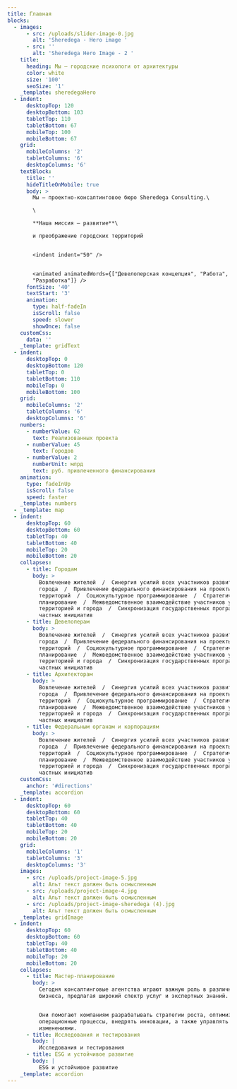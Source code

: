 ```yaml
---
title: Главная
blocks:
  - images:
      - src: /uploads/slider-image-0.jpg
        alt: 'Sheredega - Hero image '
      - src: ''
        alt: 'Sheredega Hero Image - 2 '
    title:
      heading: Мы — городские психологи от архитектуры
      color: white
      size: '100'
      seoSize: '1'
    _template: sheredegaHero
  - indent:
      desktopTop: 120
      desktopBottom: 103
      tabletTop: 110
      tabletBottom: 67
      mobileTop: 100
      mobileBottom: 67
    grid:
      mobileColumns: '2'
      tabletColumns: '6'
      desktopColumns: '6'
    textBlock:
      title: ''
      hideTitleOnMobile: true
      body: >
        Мы — проектно-консалтинговое бюро Sheredega Consulting.\

        \

        **Наша миссия — развитие**\

        и преображение городских территорий


        <indent indent="50" />


        <animated animatedWords={["Девелоперская концепция", "Работа",
        "Разработка"]} />
      fontSize: '40'
      textStart: '3'
      animation:
        type: half-fadeIn
        isScroll: false
        speed: slower
        showOnce: false
    customCss:
      data: ''
    _template: gridText
  - indent:
      desktopTop: 0
      desktopBottom: 120
      tabletTop: 0
      tabletBottom: 110
      mobileTop: 0
      mobileBottom: 100
    grid:
      mobileColumns: '2'
      tabletColumns: '6'
      desktopColumns: '6'
    numbers:
      - numberValue: 62
        text: Реализованных проекта
      - numberValue: 45
        text: Городов
      - numberValue: 2
        numberUnit: млрд
        text: руб. привлеченного финансирования
    animation:
      type: fadeInUp
      isScroll: false
      speed: faster
    _template: numbers
  - _template: map
  - indent:
      desktopTop: 60
      desktopBottom: 60
      tabletTop: 40
      tabletBottom: 40
      mobileTop: 20
      mobileBottom: 20
    collapses:
      - title: Городам
        body: >
          Вовлечение жителей  /  Cинергия усилий всех участников развития
          города  /  Привлечение федерального финансирования на проекты развития
          территорий  /  Социокультурное программирование  /  Стратегическое
          планирование  /  Межведомственное взаимодействие участников управления
          территорией и города  /  Синхронизация государственных программ и
          частных инициатив
      - title: Девелоперам
        body: >
          Вовлечение жителей  /  Cинергия усилий всех участников развития
          города  /  Привлечение федерального финансирования на проекты развития
          территорий  /  Социокультурное программирование  /  Стратегическое
          планирование  /  Межведомственное взаимодействие участников управления
          территорией и города  /  Синхронизация государственных программ и
          частных инициатив
      - title: Архитекторам
        body: >
          Вовлечение жителей  /  Cинергия усилий всех участников развития
          города  /  Привлечение федерального финансирования на проекты развития
          территорий  /  Социокультурное программирование  /  Стратегическое
          планирование  /  Межведомственное взаимодействие участников управления
          территорией и города  /  Синхронизация государственных программ и
          частных инициатив
      - title: Федеральным органам и корпорациям
        body: >
          Вовлечение жителей  /  Cинергия усилий всех участников развития
          города  /  Привлечение федерального финансирования на проекты развития
          территорий  /  Социокультурное программирование  /  Стратегическое
          планирование  /  Межведомственное взаимодействие участников управления
          территорией и города  /  Синхронизация государственных программ и
          частных инициатив
    customCss:
      anchor: '#directions'
    _template: accordion
  - indent:
      desktopTop: 60
      desktopBottom: 60
      tabletTop: 40
      tabletBottom: 40
      mobileTop: 20
      mobileBottom: 20
    grid:
      mobileColumns: '1'
      tabletColumns: '3'
      desktopColumns: '3'
    images:
      - src: /uploads/project-image-5.jpg
        alt: Альт текст должен быть осмысленным
      - src: /uploads/project-image-4.jpg
        alt: Альт текст должен быть осмысленным
      - src: /uploads/project-image-sheredega (4).jpg
        alt: Альт текст должен быть осмысленным
    _template: gridImage
  - indent:
      desktopTop: 60
      desktopBottom: 60
      tabletTop: 40
      tabletBottom: 40
      mobileTop: 20
      mobileBottom: 20
    collapses:
      - title: Мастер-планирование
        body: >
          Сегодня консалтинговые агентства играют важную роль в различных сферах
          бизнеса, предлагая широкий спектр услуг и экспертных знаний.


          Они помогают компаниям разрабатывать стратегии роста, оптимизировать
          операционные процессы, внедрять инновации, а также управлять
          изменениями.
      - title: Исследования и тестирования
        body: |
          Исследования и тестирования
      - title: ESG и устойчивое развитие
        body: |
          ESG и устойчивое развитие
    _template: accordion
---
```


